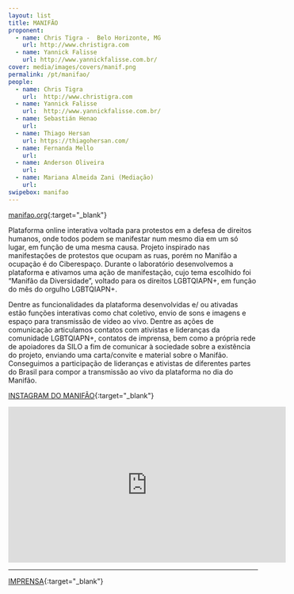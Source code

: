 ```yaml
---
layout: list
title: MANIFÃO 
proponent:
  - name: Chris Tigra -  Belo Horizonte, MG
    url: http://www.christigra.com
  - name: Yannick Falisse
    url: http://www.yannickfalisse.com.br/
cover: media/images/covers/manif.png
permalink: /pt/manifao/
people:
  - name: Chris Tigra
    url:  http://www.christigra.com
  - name: Yannick Falisse
    url:  http://www.yannickfalisse.com.br/
  - name: Sebastián Henao
    url:   
  - name: Thiago Hersan
    url: https://thiagohersan.com/
  - name: Fernanda Mello
    url:
  - name: Anderson Oliveira
    url:
  - name: Mariana Almeida Zani (Mediação)
    url: 
swipebox: manifao
---
```


[manifao.org](https://manifao.org){:target="_blank"}
  
Plataforma online interativa voltada para protestos em a defesa de direitos humanos, onde todos podem se manifestar num mesmo dia em um só lugar, em função de uma mesma causa. Projeto inspirado nas manifestações de protestos que ocupam as ruas, porém no Manifão a ocupação é do Ciberespaço. Durante o laboratório desenvolvemos a plataforma e ativamos uma ação de
manifestação, cujo tema escolhido foi “Manifão da Diversidade”, voltado para os direitos LGBTQIAPN+, em função do mês do orgulho LGBTQIAPN+. 
  
Dentre as funcionalidades da plataforma desenvolvidas e/ ou ativadas estão funções interativas como chat coletivo, envio de sons e imagens e espaço para transmissão de video ao vivo. Dentre as ações de comunicação articulamos contatos com ativistas e lideranças da comunidade LGBTQIAPN+, contatos de imprensa, bem como a própria rede de apoiadores da SILO a fim de comunicar à sociedade sobre a existência do projeto, enviando uma carta/convite e material sobre o Manifão. Conseguimos a participação de lideranças e ativistas de diferentes partes do Brasil para compor a transmissão ao vivo da plataforma no dia do Manifão.

[INSTAGRAM DO MANIFÃO](https://www.instagram.com/manifao/){:target="_blank"}

<div class="video-wrapper video-wrapper-16x9">
<iframe width="560" height="315" src="https://www.youtube.com/embed/vAt2K0fKtBA" frameborder="0" allow="accelerometer; autoplay; encrypted-media; gyroscope; picture-in-picture" allowfullscreen></iframe>
</div>


--- 

[IMPRENSA](/2ed/pt/imprensa/manifao){:target="_blank"}

